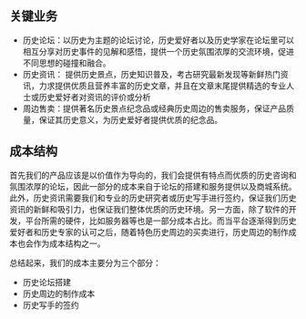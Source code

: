 ## 关键业务

- 历史论坛：以历史为主题的论坛讨论，历史爱好者以及历史学家在论坛里可以相互分享对历史事件的见解和感悟，提供一个历史氛围浓厚的交流环境，促进不同思想的碰撞和融合。
- 历史资讯： 提供历史景点，历史知识普及，考古研究最新发现等新鲜热门资讯，力求提供优质且营养丰富的历史文章，并且在文章末尾提供精选的专业人士或历史爱好者对资讯的评价或分析
- 周边售卖：提供著名历史景点纪念品或经典历史周边的售卖服务，保证产品质量，保证其历史意义，为历史爱好者提供优质的纪念品。

## 成本结构

首先我们的产品应该是以价值作为导向的，我们会提供有特点而优质的历史咨询和氛围浓厚的论坛，因此一部分的成本来自于论坛的搭建和服务提供以及商城系统。此外，历史资讯需要我们和专业的历史研究者或历史写手进行签约，保证我们历史资讯的新鲜和吸引力，也保证我们整体优质的历史环境。另一方面，除了软件的开发，平台所需的硬件，比如服务器等也是一部分成本占比。而当平台逐渐得到历史爱好者和历史专家的认可之后，随着特色历史周边的买卖进行，历史周边的制作成本也会作为成本结构之一。

总结起来，我们的成本主要分为三个部分：

- 历史论坛搭建 
- 历史周边的制作成本
- 历史写手的签约